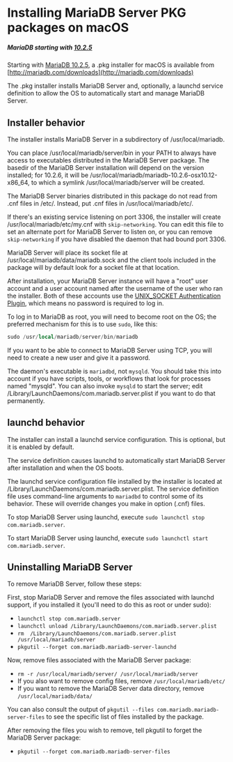 # Installing MariaDB Server PKG packages on macOS

##### MariaDB starting with [10.2.5](/kb/en/mariadb-1025-release-notes/)

Starting with [MariaDB 10.2.5](/kb/en/mariadb-1025-release-notes/), a .pkg installer for macOS is available from [http://mariadb.com/downloads](http://mariadb.com/downloads)

The .pkg installer installs MariaDB Server and, optionally, a launchd service definition to allow the OS to automatically start and manage MariaDB Server.

## Installer behavior

The installer installs MariaDB Server in a subdirectory of /usr/local/mariadb.

You can place /usr/local/mariadb/server/bin in your PATH to always have access to executables distributed in the MariaDB Server package. The basedir of the MariaDB Server installation will depend on the version installed; for 10.2.6, it will be /usr/local/mariadb/mariadb-10.2.6-osx10.12-x86_64, to which a symlink /usr/local/mariadb/server will be created.

The MariaDB Server binaries distributed in this package do not read from .cnf files in /etc/. Instead, put .cnf files in /usr/local/mariadb/etc/.

If there's an existing service listening on port 3306, the installer will create /usr/local/mariadb/etc/my.cnf with `skip-networking`. You can edit this file to set an alternate port for MariaDB Server to listen on, or you can remove `skip-networking` if you have disabled the daemon that had bound port 3306.

MariaDB Server will place its socket file at /usr/local/mariadb/data/mariadb.sock and the client tools included in the package will by default look for a socket file at that location.

After installation, your MariaDB Server instance will have a "root" user account and a user account named after the username of the user who ran the installer. Both of these accounts use the [UNIX_SOCKET Authentication Plugin](/kb/en/unix_socket-authentication-plugin/), which means no password is required to log in.

To log in to MariaDB as root, you will need to become root on the OS; the preferred mechanism for this is to use `sudo`, like this:

```sql
sudo /usr/local/mariadb/server/bin/mariadb
```

If you want to be able to connect to MariaDB Server using TCP, you will need to create a new user and give it a password.

The daemon's executable is `mariadbd`, not `mysqld`. You should take this into account if you have scripts, tools, or workflows that look for processes named "mysqld". You can also invoke `mysqld` to start the server; edit /Library/LaunchDaemons/com.mariadb.server.plist if you want to do that permanently.

## launchd behavior

The installer can install a launchd service configuration. This is optional, but it is enabled by default.

The service definition causes launchd to automatically start MariaDB Server after installation and when the OS boots.

The launchd service configuration file installed by the installer is located at /Library/LaunchDaemons/com.mariadb.server.plist. The service definition file uses command-line arguments to `mariadbd` to control some of its behavior. These will override changes you make in option (.cnf) files.

To stop MariaDB Server using launchd, execute `sudo launchctl stop com.mariadb.server`.

To start MariaDB Server using launchd, execute `sudo launchctl start com.mariadb.server`.

## Uninstalling MariaDB Server

To remove MariaDB Server, follow these steps:

First, stop MariaDB Server and remove the files associated with launchd support, if you installed it (you'll need to do this as root or under sudo):

- `launchctl stop com.mariadb.server`
- `launchctl unload /Library/LaunchDaemons/com.mariadb.server.plist`
- `rm  /Library/LaunchDaemons/com.mariadb.server.plist /usr/local/mariadb/server`
- `pkgutil --forget com.mariadb.mariadb-server-launchd`

Now, remove files associated with the MariaDB Server package:

- `rm -r /usr/local/mariadb/server/ /usr/local/mariadb/server`
- If you also want to remove config files, remove `/usr/local/mariadb/etc/`
- If you want to remove the MariaDB Server data directory, remove `/usr/local/mariadb/data/`

You can also consult the output of `pkgutil --files com.mariadb.mariadb-server-files` to see the specific list of files installed by the package.

After removing the files you wish to remove, tell pkgutil to forget the MariaDB Server package:

- `pkgutil --forget com.mariadb.mariadb-server-files`